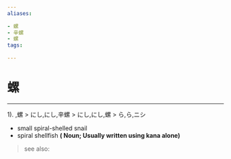 ```yaml
---
aliases:
    
- 螺
- 辛螺
- 螺
tags:
    
---
```


# 螺
---
1).
,螺 > にし,にし,辛螺 > にし,にし,螺 > ら,ら,ニシ

- small spiral-shelled snail
- spiral shellfish
**( Noun; Usually written using kana alone)**
> see also: 
            